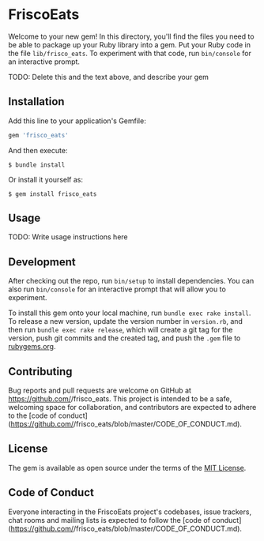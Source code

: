 # FriscoEats

Welcome to your new gem! In this directory, you'll find the files you need to be able to package up your Ruby library into a gem. Put your Ruby code in the file `lib/frisco_eats`. To experiment with that code, run `bin/console` for an interactive prompt.

TODO: Delete this and the text above, and describe your gem

## Installation

Add this line to your application's Gemfile:

```ruby
gem 'frisco_eats'
```

And then execute:

    $ bundle install

Or install it yourself as:

    $ gem install frisco_eats

## Usage

TODO: Write usage instructions here

## Development

After checking out the repo, run `bin/setup` to install dependencies. You can also run `bin/console` for an interactive prompt that will allow you to experiment.

To install this gem onto your local machine, run `bundle exec rake install`. To release a new version, update the version number in `version.rb`, and then run `bundle exec rake release`, which will create a git tag for the version, push git commits and the created tag, and push the `.gem` file to [rubygems.org](https://rubygems.org).

## Contributing

Bug reports and pull requests are welcome on GitHub at https://github.com/<github username>/frisco_eats. This project is intended to be a safe, welcoming space for collaboration, and contributors are expected to adhere to the [code of conduct](https://github.com/<github username>/frisco_eats/blob/master/CODE_OF_CONDUCT.md).

## License

The gem is available as open source under the terms of the [MIT License](https://opensource.org/licenses/MIT).

## Code of Conduct

Everyone interacting in the FriscoEats project's codebases, issue trackers, chat rooms and mailing lists is expected to follow the [code of conduct](https://github.com/<github username>/frisco_eats/blob/master/CODE_OF_CONDUCT.md).
